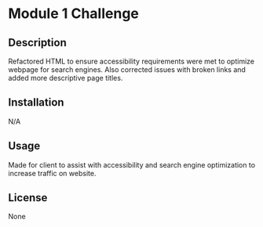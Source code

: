 # Module 1 Challenge

## Description

Refactored HTML to ensure accessibility requirements were met to optimize webpage for search engines. Also corrected issues with broken links and added more descriptive page titles. 

## Installation

N/A

## Usage

Made for client to assist with accessibility and search engine optimization to increase traffic on website.

## License

None
